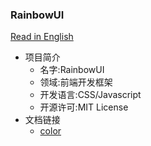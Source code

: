 ### RainbowUI

[Read in English](README.md)

- 项目简介
    - 名字:RainbowUI
    - 领域:前端开发框架
    - 开发语言:CSS/Javascript
    - 开源许可:MIT License
- 文档链接
    - [color](doc/color.md)